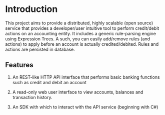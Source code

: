 Introduction
============

This project aims to provide a distributed, highly scalable (open source)
service that provides a developer/user intuitive tool to perform credit/debit
actions on an accounting entity. 
It includes a generic rule-parsing engine using Expression Trees. A such, you can
easily add/remove rules (and actions) to apply before an account is actually
credited/debited. Rules and actions are persisted in database.

Features
--------

1.  An REST-like HTTP API interface that performs basic banking functions such
    as credit and debit an account

2.  A read-only web user interface to view accounts, balances and transaction
    history.

3.  An SDK with which to interact with the API service (beginning with C\#)
